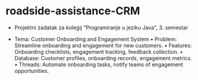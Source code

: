 # roadside-assistance-CRM

- Projektni zadatak za kolegij "Programiranje u jeziku Java", 3. semestar

- Tema:
    Customer Onboarding and Engagement System
    • Problem: Streamline onboarding and engagement for new customers.
    • Features: Onboarding checklists, engagement tracking, feedback collection.
    • Database: Customer profiles, onboarding records, engagement metrics.
    • Threads: Automate onboarding tasks, notify teams of engagement opportunities.
